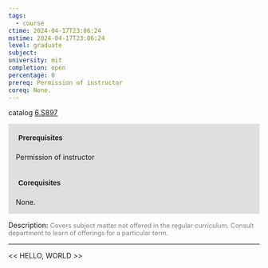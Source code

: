 ```yaml
---
tags:
  - course
ctime: 2024-04-17T23:06:24
mstime: 2024-04-17T23:06:24
level: graduate
subject: 
university: mit
completion: open
percentage: 0
prereq: Permission of instructor
coreq: None.
---
```


catalog [6.S897](http://student.mit.edu/catalog/m6e.html#6.S897)

<span style="display: block; padding: 15px; background-color: rgb(100, 100, 100, 0.2);"><font id="m_prereq3546_0" style="display: block; font-family: Arial, sans-serif; font-weight: bold; padding: 5px">Prerequisites</font><br><span id="prereq3546_0">Permission of instructor</span></span>
<span style="display: block; padding: 15px; background-color: rgb(100, 100, 100, 0.2);"><font id="m_coreq3546_0" style="display: block; font-family: Arial, sans-serif; font-weight: bold; padding: 5px">Corequisites</font><br><span id="coreq3546_0">None.</span></span>

<font style="">Description:</font>
<font style="color: grey; font-size: 0.8rem;">Covers subject matter not offered in the regular curriculum. Consult department to learn of offerings for a particular term.</font>



---

<< HELLO, WORLD >>
